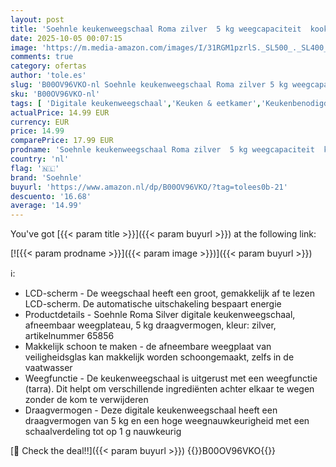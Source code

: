 ```yaml
---
layout: post
title: 'Soehnle keukenweegschaal Roma zilver  5 kg weegcapaciteit  kook- en bak weegschaal met optelfunctie  tarra   groot LCD-scherm  automatische uitschakelfunctie'
date: 2025-10-05 00:07:15
image: 'https://m.media-amazon.com/images/I/31RGM1pzrlS._SL500_._SL400_.jpg'
comments: true
category: ofertas
author: 'tole.es'
slug: 'B00OV96VKO-nl Soehnle keukenweegschaal Roma zilver 5 kg weegcapaciteit...'
sku: 'B00OV96VKO-nl'
tags: [ 'Digitale keukenweegschaal','Keuken & eetkamer','Keukenbenodigdheden & -gadgets','Keukenweegschalen','Meetinstrumenten & keukenweegschalen','Wonen & keuken','soehnle','🇳🇱', ]
actualPrice: 14.99 EUR
currency: EUR
price: 14.99
comparePrice: 17.99 EUR
prodname: 'Soehnle keukenweegschaal Roma zilver  5 kg weegcapaciteit  kook- en bak weegschaal met optelfunctie  tarra   groot LCD-scherm  automatische uitschakelfunctie'
country: 'nl'
flag: '🇳🇱'
brand: 'Soehnle'
buyurl: 'https://www.amazon.nl/dp/B00OV96VKO/?tag=tolees0b-21'
descuento: '16.68'
average: '14.99'
---
```


You've got [{{< param title >}}]({{< param buyurl >}}) at the following link:

[![{{< param prodname >}}]({{< param image >}})]({{< param buyurl >}})

ℹ️:

- LCD-scherm - De weegschaal heeft een groot, gemakkelijk af te lezen LCD-scherm. De automatische uitschakeling bespaart energie
- Productdetails - Soehnle Roma Silver digitale keukenweegschaal, afneembaar weegplateau, 5 kg draagvermogen, kleur: zilver, artikelnummer 65856
- Makkelijk schoon te maken - de afneembare weegplaat van veiligheidsglas kan makkelijk worden schoongemaakt, zelfs in de vaatwasser
- Weegfunctie - De keukenweegschaal is uitgerust met een weegfunctie (tarra). Dit helpt om verschillende ingrediënten achter elkaar te wegen zonder de kom te verwijderen
- Draagvermogen - Deze digitale keukenweegschaal heeft een draagvermogen van 5 kg en een hoge weegnauwkeurigheid met een schaalverdeling tot op 1 g nauwkeurig

[🛒 Check the deal!!]({{< param buyurl >}})
{{<world>}}B00OV96VKO{{</world>}}
